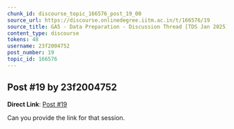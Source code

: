 ```yaml
---
chunk_id: discourse_topic_166576_post_19_00
source_url: https://discourse.onlinedegree.iitm.ac.in/t/166576/19
source_title: GA5 - Data Preparation - Discussion Thread [TDS Jan 2025]
content_type: discourse
tokens: 48
username: 23f2004752
post_number: 19
topic_id: 166576
---
```


## Post #19 by 23f2004752

**Direct Link**: [Post #19](https://discourse.onlinedegree.iitm.ac.in/t/166576/19)

Can you provide the link for that session.

